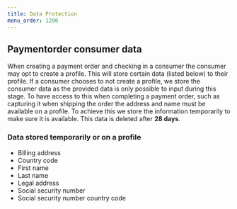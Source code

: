```yaml
---
title: Data Protection
menu_order: 1200
---
```


## Paymentorder consumer data

When creating a payment order and checking in a consumer the consumer may opt to
create a profile.
This will store certain data (listed below) to their profile.
If a consumer chooses to not create a profile, we store the consumer data
as the provided data is only possible to input during this stage.
To have access to this when completing a payment order, such as capturing it
when shipping the order the address and name must be available on a profile.
To achieve this we store the information temporarily to make sure it is available.
This data is deleted after **28 days**.

### Data stored temporarily or on a profile

*   Billing address
*   Country code
*   First name
*   Last name
*   Legal address
*   Social security number
*   Social security number country code
